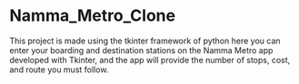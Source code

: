 # Namma_Metro_Clone
This project is made using the tkinter framework of python here you can enter your boarding and destination stations on the Namma Metro app developed with Tkinter, and the app will provide the number of stops, cost, and route you must follow.
